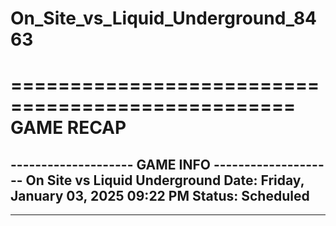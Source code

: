# On_Site_vs_Liquid_Underground_8463

==================================================
                    GAME RECAP
==================================================
-------------------- GAME INFO --------------------
On Site vs Liquid Underground
Date: Friday, January 03, 2025 09:22 PM
Status: Scheduled
--------------------------------------------------
--------------------------------------------------
